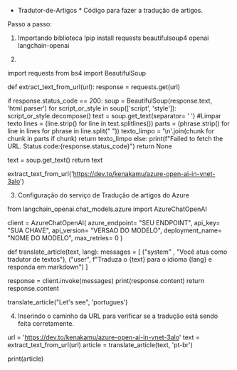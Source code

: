 * Tradutor-de-Artigos *
Código para fazer a tradução de artigos.

Passo a passo:

1) Importando biblioteca
!pip install requests beautifulsoup4 openai langchain-openai

2) 
import requests
from bs4 import BeautifulSoup

def extract_text_from_url(url):
    response = requests.get(url)

  if response.status_code == 200:
      soup = BeautifulSoup(response.text, 'html.parser')
      for script_or_style in soup(['script', 'style']):
        script_or_style.decompose()
        text = soup.get_text(separator= ' ')
        #Limpar texto
        lines = (line.strip() for line in text.splitlines())
        parts = (phrase.strip() for line in lines for phrase in line.split("  "))
        texto_limpo = '\n'.join(chunk for chunk in parts if chunk)
        return texto_limpo
    else:
      print(f"Failed to fetch the URL. Status code:{response.status_code}")
      return None
    
  text = soup.get_text()
  return text

extract_text_from_url('https://dev.to/kenakamu/azure-open-ai-in-vnet-3alo')

3) Configuração do serviço de Tradução de artigos do Azure

from langchain_openai.chat_models.azure import AzureChatOpenAI

client = AzureChatOpenAI(
    azure_endpoint= "SEU ENDPOINT",
    api_key= "SUA CHAVE",
    api_version= "VERSAO DO MODELO",
    deployment_name= "NOME DO MODELO",
    max_retries= 0
)

def translate_article(text, lang):
  messages = [
      ("system" , "Você atua como tradutor de textos"),
      ("user", f"Traduza o {text} para o idioma {lang} e responda em markdown")
  ]

  response = client.invoke(messages)
  print(response.content)
  return response.content

translate_article("Let's see", 'portugues')

4) Inserindo o caminho da URL para verificar se a tradução está sendo feita corretamente.

url = 'https://dev.to/kenakamu/azure-open-ai-in-vnet-3alo'
text = extract_text_from_url(url)
article = translate_article(text, 'pt-br')

print(article)
